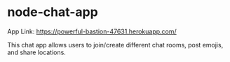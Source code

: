 # node-chat-app

App Link: https://powerful-bastion-47631.herokuapp.com/

This chat app allows users to join/create different chat rooms, post emojis, and share locations. 
